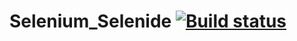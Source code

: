 # Selenium_Selenide [![Build status](https://ci.appveyor.com/api/projects/status/lwuom7645hk9oxr8?svg=true)](https://ci.appveyor.com/project/Lina/selenium-selenide)
